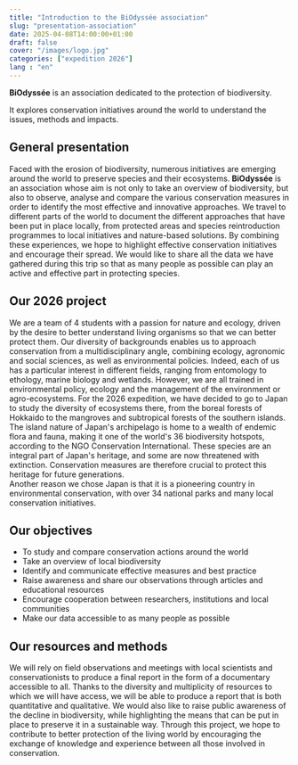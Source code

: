 ```yaml
---
title: "Introduction to the BiOdyssée association"
slug: "presentation-association"
date: 2025-04-08T14:00:00+01:00
draft: false 
cover: "/images/logo.jpg"
categories: ["expedition 2026"]
lang : "en"
---
```


**BiOdyssée** is an association dedicated to the protection of biodiversity.

It explores conservation initiatives around the world to understand the issues, methods and impacts.

<!--more-->

## General presentation

Faced with the erosion of biodiversity, numerous initiatives are emerging around the world to preserve species and their ecosystems. 
**BiOdyssée** is an association whose aim is not only to take an overview of biodiversity, but also to observe, analyse and compare the various conservation measures in order to identify the most effective and innovative approaches.
We travel to different parts of the world to document the different approaches that have been put in place locally, from protected areas and species reintroduction programmes to local initiatives and nature-based solutions. By combining these experiences, we hope to highlight effective conservation initiatives and encourage their spread.
We would like to share all the data we have gathered during this trip so that as many people as possible can play an active and effective part in protecting species.

## Our 2026 project

We are a team of 4 students with a passion for nature and ecology, driven by the desire to better understand living organisms so that we can better protect them. Our diversity of backgrounds enables us to approach conservation from a multidisciplinary angle, combining ecology, agronomic and social sciences, as well as environmental policies. Indeed, each of us has a particular interest in different fields, ranging from entomology to ethology, marine biology and wetlands. However, we are all trained in environmental policy, ecology and the management of the environment or agro-ecosystems.
For the 2026 expedition, we have decided to go to Japan to study the diversity of ecosystems there, from the boreal forests of Hokkaido to the mangroves and subtropical forests of the southern islands. The island nature of Japan's archipelago is home to a wealth of endemic flora and fauna, making it one of the world's 36 biodiversity hotspots, according to the NGO Conservation International. These species are an integral part of Japan's heritage, and some are now threatened with extinction. Conservation measures are therefore crucial to protect this heritage for future generations.  
Another reason we chose Japan is that it is a pioneering country in environmental conservation, with over 34 national parks and many local conservation initiatives.

## Our objectives


- To study and compare conservation actions around the world
- Take an overview of local biodiversity
- Identify and communicate effective measures and best practice
- Raise awareness and share our observations through articles and educational resources
- Encourage cooperation between researchers, institutions and local communities
- Make our data accessible to as many people as possible

## Our resources and methods 

We will rely on field observations and meetings with local scientists and conservationists to produce a final report in the form of a documentary accessible to all. Thanks to the diversity and multiplicity of resources to which we will have access, we will be able to produce a report that is both quantitative and qualitative.
We would also like to raise public awareness of the decline in biodiversity, while highlighting the means that can be put in place to preserve it in a sustainable way.
Through this project, we hope to contribute to better protection of the living world by encouraging the exchange of knowledge and experience between all those involved in conservation.